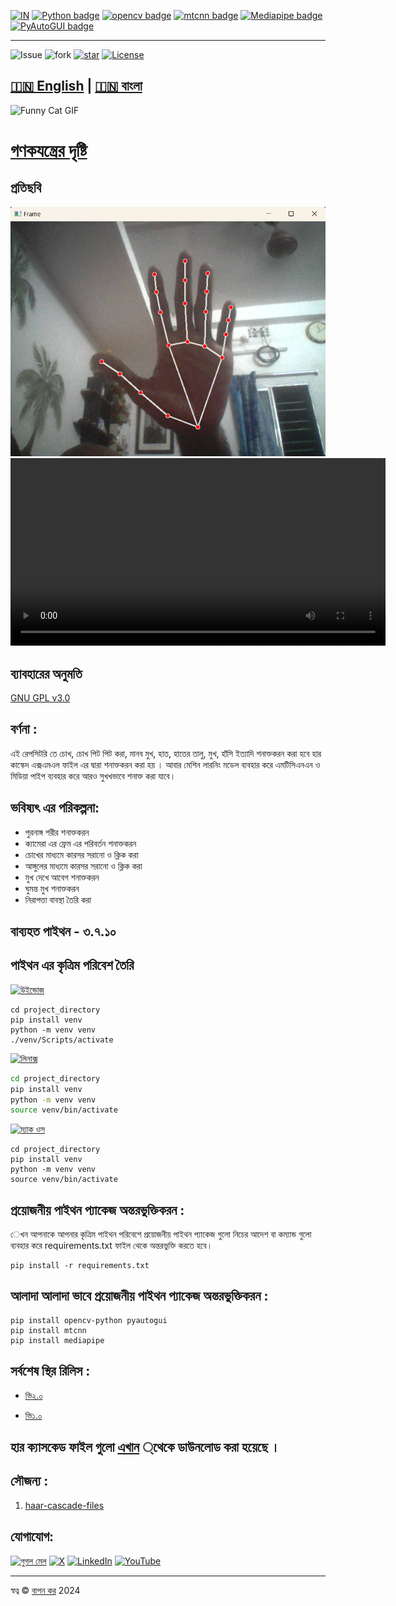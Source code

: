 [![IN](https://img.shields.io/badge/%F0%9F%87%AE%F0%9F%87%B3-maker?style=plastic&color=blue
)](https://en.wikipedia.org/wiki/India)
[![Python badge](https://img.shields.io/badge/Python-3.7.10-blue.svg?logo=python&style=flat)](https://www.python.org/downloads/release/python-3107/) 
[![opencv badge](https://img.shields.io/badge/Opencv-4.9.0.80-blue.svg?logo=opencv&style=flat)](https://pypi.org/project/opencv-python/)
[![mtcnn badge](https://img.shields.io/badge/Mtcnn-0.1.1-blue.svg?logo=Mtcnn&style=flat)](https://pypi.org/project/mtcnn/)
[![Mediapipe badge](https://img.shields.io/badge/Mediapipe-0.10.11-blue.svg?logo=mediapipe&style=flat)](https://pypi.org/project/mediapipe/)
[![PyAutoGUI badge](https://img.shields.io/badge/PyAutoGUI-0.9.54-blue.svg?logo=PyAutoGUI&style=flat)](https://pypi.org/project/pyautogui/)

---

![Issue](https://img.shields.io/github/issues/baponkar/computer-vision)
![fork](https://img.shields.io/github/forks/baponkar/computer-vision)
[![star](https://img.shields.io/github/stars/baponkar/computer-vision)](https://github.com/baponkar/computer-vision/stargazers)
[![License](https://img.shields.io/github/license/baponkar/computer-vision)](https://github.com/baponkar/computer-vision/blob/main/LICENSE)


[🇮🇳 English](README.md) | [🇮🇳 বাংলা](README.ben.md)
---

<!--![Funny Cat](https://media.giphy.com/media/JIX9t2j0ZTN9S/giphy.gif)-->

<img src="https://media.giphy.com/media/JIX9t2j0ZTN9S/giphy.gif" alt="Funny Cat GIF" width="600" height="600">




# [গণকযন্ত্রের দৃষ্টি ](https://github.com/baponkar/computer-vision)

## প্রতিছবি

<!--![Hand Detection Screenshot](screenshots/hand_finger_detection_screenshot.png)-->

<img src="screenshots/hand_finger_detection_screenshot.png" alt="আঙ্গুল শনাক্তকরন" width="600" height="auto"> 

<video width="600" controls autoplay loop>
  <source src="screenshots/finger_count.mp4" type="video/mp4" alt="আঙ্গুল সংখ্যা নির্ণয় " width="600" height="auto">
  Your browser does not support the video tag.
</video>

## ব্যাবহারের অনুমতি 
[GNU GPL v3.0](LICENSE)

## বর্ণনা :
এই রেপসিটরি তে চোখ, চোখ পিট পিট করা, মানব মুখ, হাত, হাতের তালু, মুখ, হাঁসি ইত্যাদি শনাক্তকরন করা হবে হার কাস্কেদ এক্সএমএল ফাইল এর দ্বারা শনাক্তকরন করা হয় । আবার মেশিন লারনিং মডেল ব্যবহার করে এমটিসিএনএন ও মিডিয়া পাইপ ব্যবহার করে আরও সুখখভাবে শনাক্ত করা যাবে।


## ভবিষ্যৎ এর পরিকল্পনা:

* পুরনাঙ্গ শরীর শনাক্তকরন
* ক্যামেরা এর ফ্রেম এর পরিবর্তন শনাক্তকরন
* চোখের মাধ্যমে কারসর সরানো ও ক্লিক করা
* আঙ্গুলের  মাধ্যমে কারসর সরানো ও ক্লিক করা
* মুখ দেখে আবেগ শনাক্তকরন 
* ঘুমন্ত মুখ শনাক্তকরন
* নিরাপত্তা বাবস্থা তৈরি করা 



## বাব্যহত পাইথন - ৩.৭.১০


## পাইথন এর কৃত্রিম পরিবেশ তৈরি 

[![উইন্ডোজ ](https://img.shields.io/badge/Windows-0078D6?logo=windows&logoColor=white)](#)

```
cd project_directory
pip install venv
python -m venv venv
./venv/Scripts/activate
```

[![লিনাক্স ](https://img.shields.io/badge/Linux-FCC624?logo=linux&logoColor=black)](#)

```bash
cd project_directory
pip install venv
python -m venv venv
source venv/bin/activate
```

[![ম্যাক ওস ](https://img.shields.io/badge/macOS-000000?logo=macos&logoColor=F0F0F0)](#)

```
cd project_directory
pip install venv
python -m venv venv
source venv/bin/activate
```

## প্রয়োজনীয় পাইথন প্যাকেজ অন্তরভুক্তিকরন :
েখন আপনাকে আপনার কৃত্রিম পাইথন পরিবেশে প্রয়োজনীয় পাইথন প্যাকেজ গুলো নিচের আদেশ বা কম্যান্ড গুলো ব্যবহার করে  requirements.txt ফাইল থেকে অন্তরভুক্তি করতে হবে।
```
pip install -r requirements.txt
```

## আলাদা আলাদা ভাবে প্রয়োজনীয় পাইথন প্যাকেজ অন্তরভুক্তিকরন :

```
pip install opencv-python pyautogui
pip install mtcnn
pip install mediapipe
```

## সর্বশেষ স্থির রিলিস :

* [ভি২.০](https://github.com/baponkar/computer-vision/releases/tag/2.0)

* [ভি১.০](https://github.com/baponkar/computer-vision/releases/tag/1.0)

## হার ক্যাসকেড ফাইল গুলো  [এখান](https://github.com/anaustinbeing/haar-cascade-files) ্থেকে ডাউনলোড করা হয়েছে ।

## সৌজন্য :

1. [haar-cascade-files](https://github.com/anaustinbeing/haar-cascade-files)


## যোগাযোগ:
[![গুগল মেল](https://img.shields.io/badge/Gmail-baponkar%40gmail.com-red?logo=gmail)](send-mail)
[![X](https://img.shields.io/badge/X-%40baponkar-maker?logo=x&logoColor=black&labelColor=red&color=black
)](https://x.com/kar_bapon)
[![LinkedIn](https://img.shields.io/badge/linkedin-%230077B5.svg?logo=linkedin&logoColor=white)](https://in.linkedin.com/in/bapon-kar-815098200)
[![YouTube](https://img.shields.io/badge/YouTube-%23FF0000.svg?logo=YouTube&logoColor=white)](https://youtube.com/@gamingjam8394?si=cElodqeKqe5PgX_o)

----
স্বত্ব © [বাপন কর](https://github.com/baponkar) 2024